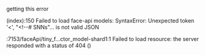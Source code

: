 getting this error 

(index):150 Failed to load face-api models: SyntaxError: Unexpected token '<', "<!--# SNNs"... is not valid JSON

:7153/faceApi/tiny_f…ctor_model-shard1:1 
 Failed to load resource: the server responded with a status of 404 ()

